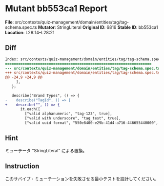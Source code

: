 # Mutant bb553ca1 Report

**File**: src/contexts/quiz-management/domain/entities/tag/tag-schema.spec.ts
**Mutator**: StringLiteral
**Original ID**: 6816
**Stable ID**: bb553ca1
**Location**: L28:14–L28:21

## Diff

```diff
Index: src/contexts/quiz-management/domain/entities/tag/tag-schema.spec.ts
===================================================================
--- src/contexts/quiz-management/domain/entities/tag/tag-schema.spec.ts	original
+++ src/contexts/quiz-management/domain/entities/tag/tag-schema.spec.ts	mutated #6816
@@ -24,9 +24,9 @@
     ],
   };
 
   describe("Brand Types", () => {
-    describe("TagId", () => {
+    describe("", () => {
       it.each([
         ["valid alphanumeric", "tag-123", true],
         ["valid with underscore", "tag_test", true],
         ["valid uuid format", "550e8400-e29b-41d4-a716-446655440000", true],
```

## Hint

ミューテータ "StringLiteral" による置換。

## Instruction

このサバイブ・ミューテーションを失敗させる最小テストを設計してください。
